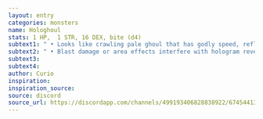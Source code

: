 ```yaml
---
layout: entry
categories: monsters 
name: Hologhoul
stats: 1 HP,  1 STR, 16 DEX, bite (d4)
subtext1: " • Looks like crawling pale ghoul that has godly speed, reflexes and unerringly dodges all non-Blast attacks. Actually a small mechanical spider that is cloaked but projects a visage of a ghoul above itself. Tries to drill itself under the skin of a character (as ghoul bites and dies off) and drains CHA afterwards from within. At 0 CHA the character begins to act like an actual ghoul."
subtext2: " • Blast damage or area effects interfere with hologram revealing that something is off."
subtext3: 
subtext4: 
author: Curio
inspiration: 
inspiration_source: 
source: discord
source_url: https://discordapp.com/channels/499193406828838922/674544134798966806/700469456047964180
---
```

